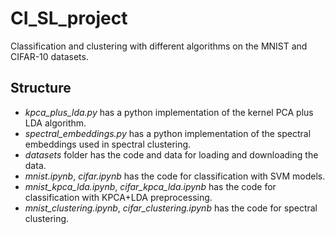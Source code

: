 # CI_SL_project
Classification and clustering with different algorithms on the MNIST and CIFAR-10 datasets.

## Structure

- *kpca_plus_lda.py* has a python implementation of the kernel PCA plus LDA algorithm.
- *spectral_embeddings.py* has a python implementation of the spectral embeddings used
  in spectral clustering.
- *datasets* folder has the code and data for loading and downloading the data.
- *mnist.ipynb*, *cifar.ipynb* has the code for classification with SVM models.
- *mnist_kpca_lda.ipynb*, *cifar_kpca_lda.ipynb* has the code for classification with 
  KPCA+LDA preprocessing.
- *mnist_clustering.ipynb*, *cifar_clustering.ipynb* has the code for spectral clustering. 
